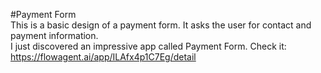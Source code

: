 #Payment Form
<br>
This is a basic design of a payment form. It asks the user for contact and payment information.
<br>
I just discovered an impressive app called Payment Form. Check it: https://flowagent.ai/app/ILAfx4p1C7Eg/detail
